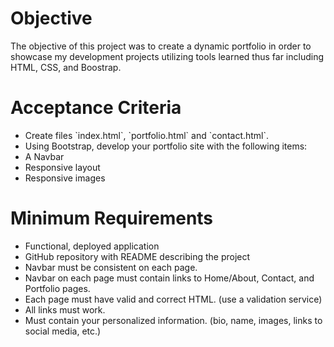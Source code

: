 # Objective
The objective of this project was to create a dynamic portfolio in order to showcase my development projects utilizing tools learned thus far including HTML, CSS, and Boostrap.


# Acceptance Criteria

<ul>
   <li>Create files `index.html`, `portfolio.html` and `contact.html`.</li>
   <li>Using Bootstrap, develop your portfolio site with the following items:
      <li>A Navbar</li>
      <li>Responsive layout</li>
      <li>Responsive images</li>
</ul>

# Minimum Requirements

<ul>
   <li>Functional, deployed application</li>
   <li>GitHub repository with README describing the project</li>
   <li>Navbar must be consistent on each page.</li>
   <li>Navbar on each page must contain links to Home/About, Contact, and Portfolio pages.</li>
   <li>Each page must have valid and correct HTML. (use a validation service)</li>
   <li>All links must work.</li>
   <li>Must contain your personalized information. (bio, name, images, links to social media, etc.)</li>
</ul>